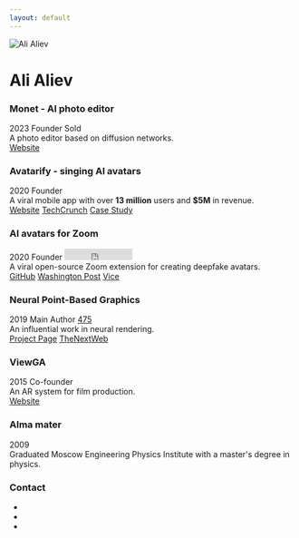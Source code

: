 ```yaml
---
layout: default
---
```


<div class="profile-container">
  <img src="{{ site.baseurl }}/assets/me.jpeg" alt="Ali Aliev" class="profile-photo">
  <h1>Ali Aliev</h1>
</div>

<div class="project">
  <div class="project-header">
    <h3>Monet - AI photo editor</h3>
    <div class="project-tags">
      <span class="tag tag-gray">2023</span>
      <span class="tag tag-gray">Founder</span>
      <span class="tag tag-orange">Sold</span>
    </div>
  </div>
  <div class="project-description">A photo editor based on diffusion networks.</div>
  <div class="project-links"><a href="https://avatarify.ai/monet"><i class="fas fa-link"></i> Website</a></div>
</div>

<div class="project">
  <div class="project-header">
    <h3>Avatarify - singing AI avatars</h3>
    <div class="project-tags">
      <span class="tag tag-gray">2020</span>
      <span class="tag tag-gray">Founder</span>
    </div>
  </div>
  <div class="project-description">A viral mobile app with over <strong>13 million</strong> users and <strong>$5M</strong> in revenue.</div>
  <div class="project-links">
    <a href="https://avatarify.ai"><i class="fas fa-link"></i> Website</a>
    <a href="https://techcrunch.com/2021/04/14/deep-fake-video-app-avatarify-which-process-on-phone-plans-digital-watermark-for-videos"><i class="fas fa-newspaper"></i> TechCrunch</a>
    <a href="https://adapty.io/case-studies/avatarify"><i class="fas fa-book-open"></i> Case Study</a>
  </div>
</div>

<div class="project">
  <div class="project-header">
    <h3>AI avatars for Zoom</h3>
    <div class="project-tags">
      <span class="tag tag-gray">2020</span>
      <span class="tag tag-gray">Founder</span>
      <iframe src="https://ghbtns.com/github-btn.html?user=alievk&repo=avatarify-python&type=star&count=true" frameborder="0" scrolling="0" width="120" height="20" title="GitHub"></iframe>
    </div>
  </div>
  <div class="project-description">A viral open-source Zoom extension for creating deepfake avatars.</div>
  <div class="project-links">
    <a href="https://github.com/alievk/avatarify-python"><i class="fab fa-github"></i> GitHub</a>
    <a href="https://www.washingtonpost.com/technology/2021/03/25/deepfake-video-apps/"><i class="fas fa-newspaper"></i> Washington Post</a>
    <a href="https://www.vice.com/en/article/this-open-source-program-deepfakes-you-during-zoom-meetings-in-real-time/"><i class="fas fa-newspaper"></i> Vice</a>
  </div>
</div>

<div class="project">
  <div class="project-header">
    <h3>Neural Point-Based Graphics</h3>
    <div class="project-tags">
      <span class="tag tag-gray">2019</span>
      <span class="tag tag-gray">Main Author</span>
      <a href="https://scholar.google.com/citations?view_op=view_citation&hl=en&user=gAUMV9oAAAAJ&citation_for_view=gAUMV9oAAAAJ:9yKSN-GCB0IC" class="citation-widget" title="Google Scholar Citations">
        <i class="fas fa-graduation-cap"></i>
        <span>475</span>
      </a>
    </div>
  </div>
  <div class="project-description">An influential work in neural rendering.</div>
  <div class="project-links">
    <a href="https://saic-violet.github.io/npbg/"><i class="fas fa-link"></i> Project Page</a>
    <a href="https://thenextweb.com/news/watch-samsungs-ai-render-photorealistic-scenes-from-video"><i class="fas fa-newspaper"></i> TheNextWeb</a>
  </div>
</div>

<div class="project">
  <div class="project-header">
    <h3>ViewGA</h3>
    <div class="project-tags">
      <span class="tag tag-gray">2015</span>
      <span class="tag tag-gray">Co-founder</span>
    </div>
  </div>
  <div class="project-description">An AR system for film production.</div>
  <div class="project-links"><a href="https://view.ga/"><i class="fas fa-link"></i> Website</a></div>
</div>

<div class="project">
  <div class="project-header">
    <h3>Alma mater</h3>
    <div class="project-tags">
      <span class="tag tag-gray">2009</span>
    </div>
  </div>
  <div>Graduated Moscow Engineering Physics Institute with a master's degree in physics.</div>
</div>

<div class="project">
  <h3>Contact</h3>
  <ul class="contact-list social-icons">
    <li><a href="https://x.com/alievk0" title="X Profile"><i class="fa-brands fa-x-twitter"></i></a></li>
    <li><a href="https://www.linkedin.com/in/alievk" title="LinkedIn Profile"><i class="fa-brands fa-linkedin"></i></a></li>
    <li><a href="https://github.com/alievk" title="GitHub Profile"><i class="fa-brands fa-github"></i></a></li>
  </ul> 